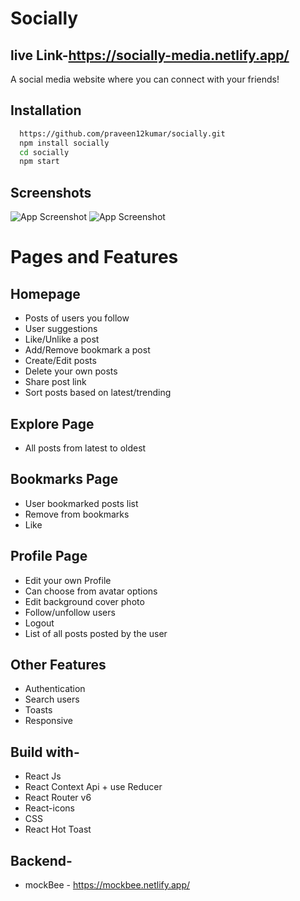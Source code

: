 
# Socially
## live Link-https://socially-media.netlify.app/

A social media website where you can connect with your friends!


## Installation

```bash
  https://github.com/praveen12kumar/socially.git
  npm install socially
  cd socially
  npm start
```
    
## Screenshots

![App Screenshot](https://i.ibb.co/tMCgjNP/social-media.png)
![App Screenshot](https://i.ibb.co/3f8Zyhr/Screenshot-15.png)

# Pages and Features
## Homepage
- Posts of users you follow
- User suggestions
- Like/Unlike a post
- Add/Remove bookmark a post
- Create/Edit posts
- Delete your own posts
- Share post link
- Sort posts based on latest/trending
## Explore Page
- All posts from latest to oldest
## Bookmarks Page
- User bookmarked posts list
- Remove from bookmarks
- Like
## Profile Page
- Edit your own Profile
- Can choose from avatar options
- Edit background cover photo
- Follow/unfollow users
- Logout
- List of all posts posted by the user
## Other Features
- Authentication
- Search users
- Toasts
- Responsive
## Build with-
- React Js
- React Context Api + use Reducer
- React Router v6
- React-icons
- CSS
- React Hot Toast
## Backend-
- mockBee - https://mockbee.netlify.app/

